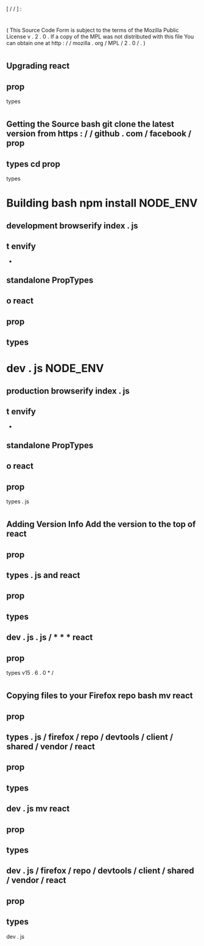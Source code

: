 [
/
/
]
:
#
(
This
Source
Code
Form
is
subject
to
the
terms
of
the
Mozilla
Public
License
v
.
2
.
0
.
If
a
copy
of
the
MPL
was
not
distributed
with
this
file
You
can
obtain
one
at
http
:
/
/
mozilla
.
org
/
MPL
/
2
.
0
/
.
)
#
Upgrading
react
-
prop
-
types
#
#
Getting
the
Source
bash
git
clone
the
latest
version
from
https
:
/
/
github
.
com
/
facebook
/
prop
-
types
cd
prop
-
types
#
#
Building
bash
npm
install
NODE_ENV
=
development
browserify
index
.
js
-
t
envify
-
-
standalone
PropTypes
-
o
react
-
prop
-
types
-
dev
.
js
NODE_ENV
=
production
browserify
index
.
js
-
t
envify
-
-
standalone
PropTypes
-
o
react
-
prop
-
types
.
js
#
#
Adding
Version
Info
Add
the
version
to
the
top
of
react
-
prop
-
types
.
js
and
react
-
prop
-
types
-
dev
.
js
.
js
/
*
*
*
react
-
prop
-
types
v15
.
6
.
0
*
/
#
#
Copying
files
to
your
Firefox
repo
bash
mv
react
-
prop
-
types
.
js
/
firefox
/
repo
/
devtools
/
client
/
shared
/
vendor
/
react
-
prop
-
types
-
dev
.
js
mv
react
-
prop
-
types
-
dev
.
js
/
firefox
/
repo
/
devtools
/
client
/
shared
/
vendor
/
react
-
prop
-
types
-
dev
.
js
